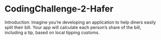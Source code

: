 # CodingChallenge-2-Hafer

Introduction: Imagine you’re developing an application to help diners easily split their bill. Your app will calculate each person’s share of the bill, including a tip, based on local tipping customs.
